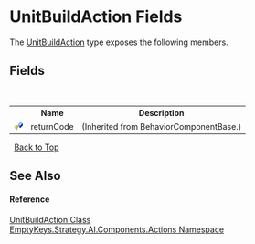 # UnitBuildAction Fields
 

The <a href="T_EmptyKeys_Strategy_AI_Components_Actions_UnitBuildAction">UnitBuildAction</a> type exposes the following members.


## Fields
&nbsp;<table><tr><th></th><th>Name</th><th>Description</th></tr><tr><td>![Protected field](media/protfield.gif "Protected field")</td><td>returnCode</td><td> (Inherited from BehaviorComponentBase.)</td></tr></table>&nbsp;
<a href="#unitbuildaction-fields">Back to Top</a>

## See Also


#### Reference
<a href="T_EmptyKeys_Strategy_AI_Components_Actions_UnitBuildAction">UnitBuildAction Class</a><br /><a href="N_EmptyKeys_Strategy_AI_Components_Actions">EmptyKeys.Strategy.AI.Components.Actions Namespace</a><br />